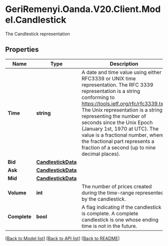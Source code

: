# GeriRemenyi.Oanda.V20.Client.Model.Candlestick
The Candlestick representation
## Properties

Name | Type | Description | Notes
------------ | ------------- | ------------- | -------------
**Time** | **string** | A date and time value using either RFC3339 or UNIX time representation. The RFC 3339 representation is a string conforming to https://tools.ietf.org/rfc/rfc3339.txt. The Unix representation is a string representing the number of seconds since the Unix Epoch (January 1st, 1970 at UTC). The value is a fractional number, where the fractional part represents a fraction of a second (up to nine decimal places). | [optional] 
**Bid** | [**CandlestickData**](CandlestickData.md) |  | [optional] 
**Ask** | [**CandlestickData**](CandlestickData.md) |  | [optional] 
**Mid** | [**CandlestickData**](CandlestickData.md) |  | [optional] 
**Volume** | **int** | The number of prices created during the time-range represented by the candlestick. | [optional] 
**Complete** | **bool** | A flag indicating if the candlestick is complete. A complete candlestick is one whose ending time is not in the future. | [optional] 

[[Back to Model list]](../README.md#documentation-for-models) [[Back to API list]](../README.md#documentation-for-api-endpoints) [[Back to README]](../README.md)

